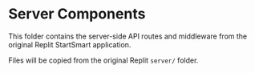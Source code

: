 # Server Components

This folder contains the server-side API routes and middleware from the original Replit StartSmart application.

Files will be copied from the original Replit `server/` folder.

